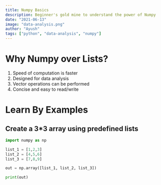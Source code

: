 ```yaml
---
title: Numpy Basics
description: Beginner's gold mine to understand the power of Numpy
date: "2021-06-13"
image: "data-analysis.png"
author: "Ayush"
tags: ["python", "data-analysis", "numpy"]
---
```


# Why Numpy over Lists?
1. Speed of computation is faster
1. Designed for data analysis
1. Vector operations can be performed
1. Concise and easy to read/write


# Learn By Examples

## Create a 3*3 array using predefined lists

```py heading='Create 3x3 Array'
import numpy as np

list_1 = [1,2,3] 
list_2 = [4,5,6] 
list_3 = [7,8,9]

out = np.array([list_1, list_2, list_3])

print(out)
```
